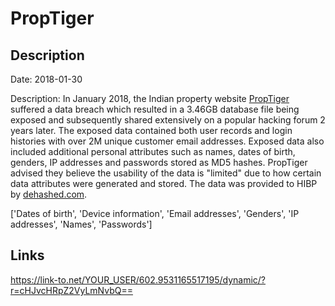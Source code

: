 # PropTiger

## Description

Date: 2018-01-30

Description:
In January 2018, the Indian property website <a href="https://www.proptiger.com/" target="_blank" rel="noopener">PropTiger</a> suffered a data breach which resulted in a 3.46GB database file being exposed and subsequently shared extensively on a popular hacking forum 2 years later. The exposed data contained both user records and login histories with over 2M unique customer email addresses. Exposed data also included additional personal attributes such as names, dates of birth, genders, IP addresses and passwords stored as MD5 hashes. PropTiger advised they believe the usability of the data is &quot;limited&quot; due to how certain data attributes were generated and stored. The data was provided to HIBP by <a href="https://dehashed.com/" target="_blank" rel="noopener">dehashed.com</a>.


['Dates of birth', 'Device information', 'Email addresses', 'Genders', 'IP addresses', 'Names', 'Passwords']

## Links

https://link-to.net/YOUR_USER/602.9531165517195/dynamic/?r=cHJvcHRpZ2VyLmNvbQ==